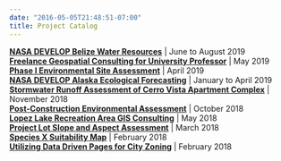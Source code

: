 ```yaml
---
date: "2016-05-05T21:48:51-07:00"
title: Project Catalog
---
```


[**NASA DEVELOP Belize Water Resources**](https://alanahiggins.netlify.com/post/belizewater/) | June to August 2019  
[**Freelance Geospatial Consulting for University Professor**](https://alanahiggins.netlify.com/post/soilmaps/) | May 2019  
[**Phase I Environmental Site Assessment**](https://alanahiggins.netlify.com/post/phasei/) | April 2019  
[**NASA DEVELOP Alaska Ecological Forecasting**](https://alanahiggins.netlify.com/post/alaskaeco/) | January to April 2019  
[**Stormwater Runoff Assessment of Cerro Vista Apartment Complex**](https://alanahiggins.netlify.com/post/stormwater/) | November 2018  
[**Post-Construction Environmental Assessment**](https://alanahiggins.netlify.com/post/construction/) | October 2018  
[**Lopez Lake Recreation Area GIS Consulting**](https://alanahiggins.netlify.com/post/lopezlake/) | May 2018  
[**Project Lot Slope and Aspect Assessment**](https://alanahiggins.netlify.com/post/projectlot/) | March 2018  
[**Species X Suitability Map**](https://alanahiggins.netlify.com/post/speciesx/) | February 2018  
[**Utilizing Data Driven Pages for City Zoning**](https://alanahiggins.netlify.com/post/datadrivenpages/) | February 2018
